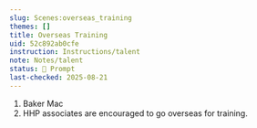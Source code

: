 ```yaml
---
slug: Scenes:overseas_training
themes: []
title: Overseas Training
uid: 52c892ab0cfe
instruction: Instructions/talent
note: Notes/talent
status: 💬 Prompt
last-checked: 2025-08-21
---
```

1. Baker Mac
2. HHP associates are encouraged to go overseas for training.
